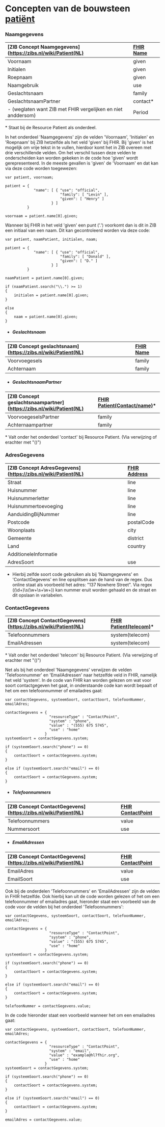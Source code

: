 # Concepten van de bouwsteen [patiënt](/bouwsteen/patient/bouwsteen-patient.md)

### Naamgegevens

| [ZIB Concept Naamgegevens](https://zibs.nl/wiki/Patient(NL) | [FHIR Name](https://www.hl7.org/fhir/datatypes.html#HumanName) |
| :--- | :--- |
| Voornaam | given |
| Initialen | given |
| Roepnaam | given |
| Naamgebruik | use |
| Geslachtsnaam | family |
| GeslachtsnaamPartner | contact\* |
| - \(weglaten want ZIB met FHIR vergelijken en niet anddersom\) | Period |

\* Staat bij de Resource Patient als onderdeel.

In het onderdeel 'Naamgegevens' zijn de velden 'Voornaam', 'Initialen' en 'Roepnaam' bij ZIB hetzelfde als het veld 'given' bij FHIR. Bij 'given' is het mogelijk om vrije tekst in te vullen, hierdoor komt het in ZIB overeen met drie verschillende velden. Om het verschil tussen deze velden te onderscheiden kan worden gekeken in de code hoe 'given' wordt gerepresenteerd. In de meeste gevallen is 'given' de 'Voornaam' en dat kan via deze code worden toegewezen:

```
var patient, voornaam;

patient = {
             "name": [ { "use": "official",
                         "family": [ "Levin" ],
                         "given": [ "Henry" ]
                     } ]
          }

voornaam = patient.name[0].given;
```

Wanneer bij FHIR in het veld 'given' een punt \('.'\) voorkomt dan is dit in ZIB een initiaal van een naam. Dit kan gecontroleerd worden via deze code:

```
var patient, naamPatient, initialen, naam;

patient = {
             "name": [ { "use": "official",
                         "family": [ "Donald" ],
                         "given": [ "D." ]
                     } ]
          }

naamPatient = patient.name[0].given;

if (naamPatient.search("\\.") >= 1)
{
    initialen = patient.name[0].given;
}

else
{
    naam = patient.name[0].given;
}
```

* ##### Geslachtsnaam

| [ZIB Concept geslachtsnaam](https://zibs.nl/wiki/Patient(NL) | [FHIR Name](https://www.hl7.org/fhir/datatypes.html#HumanName) |
| :--- | :--- |
| Voorvoegesels | family |
| Achternaam | family |

* ##### GeslachtsnaamPartner

| [ZIB Concept geslachtsnaampartner](https://zibs.nl/wiki/Patient(NL) | [FHIR Patient\(Contact/name\)](https://www.hl7.org/fhir/datatypes.html#HumanName)\* |
| :--- | :--- |
| VoorvoegeselsPartner | family |
| Achternaampartner | family |

\* Valt onder het onderdeel 'contact' bij Resource Patient. \(Via verwijzing of erachter met "\(\)"\)

### AdresGegevens

| [ZIB Concept AdresGegevens](https://zibs.nl/wiki/Patient(NL) | [FHIR Address](https://www.hl7.org/fhir/datatypes.html#Address) |
| :--- | :--- |
| Straat | line |
| Huisnummer | line |
| Huisnummerletter | line |
| Huisnummertoevoeging | line |
| AanduidingBijNummer | line |
| Postcode | postalCode |
| Woonplaats | city |
| Gemeente | district |
| Land | country |
| AdditioneleInformatie |  |
| AdresSoort | use |

* Hierbij zelfde soort code gebruiken als bij 'Naamgegevens' en 'ContactGegevens' en line opsplitsen aan de hand van de regex. Dus online staat als voorbeeld het adres: "137 Nowhere Street". Via regex ((\d+)\s(\w+\s+\w+)) kan nummer eruit worden gehaald en de straat en dit opslaan in variabelen.

### ContactGegevens

| [ZIB Concept ContactGegevens](https://zibs.nl/wiki/Patient(NL) | [FHIR Patient\(telecom\)](https://www.hl7.org/fhir/datatypes.html#HumanName)\* |
| :--- | :--- |
| Telefoonnummers | system\(telecom\) |
| EmailAdressen | system\(telecom\) |

\* Valt onder het onderdeel 'telecom' bij Resource Patient. \(Via verwijzing of erachter met "\(\)"\)

Net als bij het onderdeel 'Naamgegevens' verwijzen de velden 'Telefoonnummer' en 'EmailAdressen' naar hetzelfde veld in FHIR, namelijk het veld 'system'. In de code van FHIR kan worden gelezen om wat voor soort contactgegeven het gaat, in onderstaande code kan wordt bepaalt of het om een telefoonnummer of emailadres gaat:

```
var contactGegevens, systeemSoort, contactSoort, telefoonNummer, emailAdres;

contactGegevens = {
                    "resourceType" : "ContactPoint",
                    "system" : "phone",
                    "value" : "(555) 675 5745",
                    "use" : "home"
                  }
systeemSoort = contactGegevens.system;

if (systeemSoort.search("phone") == 0)
{
    contactSoort = contactGegevens.system;
}

else if (systeemSoort.search("email") == 0)
{
    contactSoort = contactGegevens.system;
}
```

* ##### Telefoonnummers

| [ZIB Concept ContactGegevens](https://zibs.nl/wiki/Patient(NL) | [FHIR ContactPoint](https://www.hl7.org/fhir/datatypes.html#ContactPoint) |
| :--- | :--- |
| Telefoonnummers | value |
| Nummersoort | use |

* ##### EmailAdressen

| [ZIB Concept ContactGegevens](https://zibs.nl/wiki/Patient(NL) | [FHIR ContactPoint](https://www.hl7.org/fhir/datatypes.html#ContactPoint) |
| :--- | :--- |
| EmailAdres | value |
| EmailSoort | use |

Ook bij de onderdelen 'Telefoonnummers' en 'EmailAdressen' zijn de velden in FHIR hetzelfde. Ook hierbij kan uit de code worden gelezen of het om een telefoonnummer of emailadres gaat, hieronder staat een voorbeeld van de code voor de velden bij het onderdeel 'Telefoonnummers':

```
var contactGegevens, systeemSoort, contactSoort, telefoonNummer, emailAdres;

contactGegevens = {
                    "resourceType" : "ContactPoint",
                    "system" : "phone",
                    "value" : "(555) 675 5745",
                    "use" : "home"
                  }
systeemSoort = contactGegevens.system;

if (systeemSoort.search("phone") == 0)
{
    contactSoort = contactGegevens.system;
}

else if (systeemSoort.search("email") == 0)
{
    contactSoort = contactGegevens.system;
}

telefoonNummer = contactGegevens.value;
```

In de code hieronder staat een voorbeeld wanneer het om een emailadres gaat:

```
var contactGegevens, systeemSoort, contactSoort, telefoonNummer, emailAdres;

contactGegevens = {
                    "resourceType" : "ContactPoint",
                    "system" : "email",
                    "value" : "example@hl7fhir.org",
                    "use" : "home"
                  }
systeemSoort = contactGegevens.system;

if (systeemSoort.search("phone") == 0)
{
    contactSoort = contactGegevens.system;
}

else if (systeemSoort.search("email") == 0)
{
    contactSoort = contactGegevens.system;
}

emailAdres = contactGegevens.value;
```



